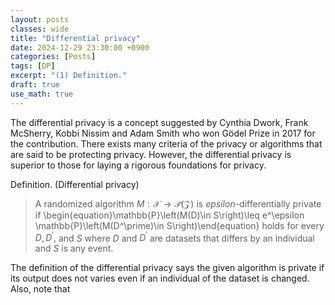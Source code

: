 ```yaml
---
layout: posts
classes: wide
title: "Differential privacy"
date: 2024-12-29 23:30:00 +0900
categories: [Posts]
tags: [DP]
excerpt: "(1) Definition."
draft: true
use_math: true
---
```


The differential privacy is a concept suggested by Cynthia Dwork, Frank McSherry, Kobbi Nissim and Adam Smith who won G&ouml;del Prize in 2017 for the contribution. There exists many criteria of the privacy or algorithms that are said to be protecting privacy. However, the differential privacy is superior to those for laying a rigorous foundations for privacy.

Definition. (Differential privacy)
> A randomized algorithm $M:\mathcal{X}\rightarrow\mathcal{P}(\mathcal{Z})$ is $epsilon$-differentially private if
> \begin{equation}\mathbb{P}\left(M(D)\in S\right)\leq e^\epsilon \mathbb{P}\left(M(D^\prime)\in S\right)\end{equation}
> holds for every $D,D^\prime,$ and $S$ where $D$ and $D^\prime$ are datasets that differs by an individual and $S$ is any event.

The definition of the differential privacy says the given algorithm is private if its output does not varies even if an individual of the dataset is changed. Also, note that 
